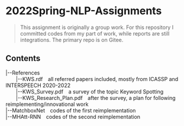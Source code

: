 # 2022Spring-NLP-Assignments
> This assignment is originally a group work. For this repository I committed codes from my part of work, while reports are still integrations. The primary repo is on Gitee.

## Contents

|--References<br>
&emsp;&emsp;|--KWS.rdf&emsp;all referred papers included, mostly from ICASSP and INTERSPEECH 2020-2022<br>
&emsp;&emsp;|--KWS_Survey.pdf&emsp;a survey of the topic Keyword Spotting<br>
&emsp;&emsp;|--KWS_Research_Plan.pdf&emsp;after the survey, a plan for following reimplementing/innovational work<br>
|--MatchboxNet&emsp;codes of the first reimplementation<br>
|--MHAtt-RNN&emsp;codes of the second reimplementation
